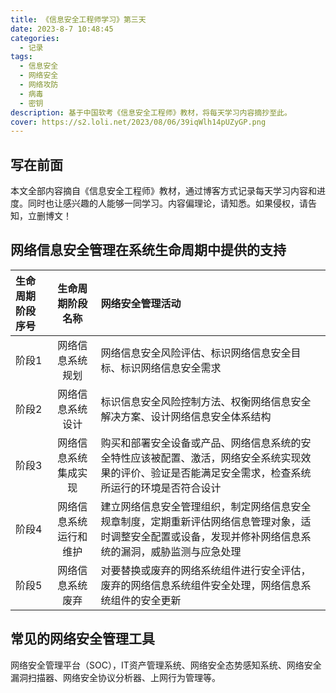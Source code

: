 ```yaml
---
title: 《信息安全工程师学习》第三天
date: 2023-8-7 10:48:45
categories:
  - 记录
tags:
  - 信息安全
  - 网络安全
  - 网络攻防
  - 病毒
  - 密钥
description: 基于中国软考《信息安全工程师》教材，将每天学习内容摘抄至此。
cover: https://s2.loli.net/2023/08/06/39iqWlh14pUZyGP.png
---
```

## 写在前面
本文全部内容摘自《信息安全工程师》教材，通过博客方式记录每天学习内容和进度。同时也让感兴趣的人能够一同学习。内容偏理论，请知悉。如果侵权，请告知，立删博文！
## 网络信息安全管理在系统生命周期中提供的支持
| 生命周期阶段序号      | 生命周期阶段名称 |    网络安全管理活动 |   
| :--------- | :--: | :----------- | 
| 阶段1     |  网络信息系统规划  |    网络信息安全风险评估、标识网络信息安全目标、标识网络信息安全需求 | 
| 阶段2   |  网络信息系统设计  |   标识信息安全风险控制方法、权衡网络信息安全解决方案、设计网络信息安全体系结构 | 
| 阶段3 |  网络信息系统集成实现  | 购买和部署安全设备或产品、网络信息系统的安全特性应该被配置、激活，网络安全系统实现效果的评价、验证是否能满足安全需求，检查系统所运行的环境是否符合设计 | 
| 阶段4 |  网络信息系统运行和维护  | 建立网络信息安全管理组织，制定网络信息安全规章制度，定期重新评估网络信息管理对象，适时调整安全配置或设备，发现并修补网络信息系统的漏洞，威胁监测与应急处理 | 
| 阶段5 |  网络信息系统废弃 | 对要替换或废弃的网络系统组件进行安全评估，废弃的网络信息系统组件安全处理，网络信息系统组件的安全更新 | 

## 常见的网络安全管理工具
网络安全管理平台（SOC），IT资产管理系统、网络安全态势感知系统、网络安全漏洞扫描器、网络安全协议分析器、上网行为管理等。


